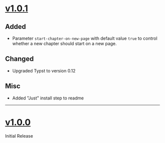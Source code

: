 # [v1.0.1](https://github.com/MrToWy/hsh-thesis/releases/tag/v1.0.1)
## Added
- Parameter `start-chapter-on-new-page` with default value `true` to control whether a new chapter should start on a new page.


## Changed
- Upgraded Typst to version 0.12

## Misc
- Added "Just" install step to readme


---

# [v1.0.0](https://github.com/MrToWy/hsh-thesis/releases/tag/v1.0.0)
Initial Release